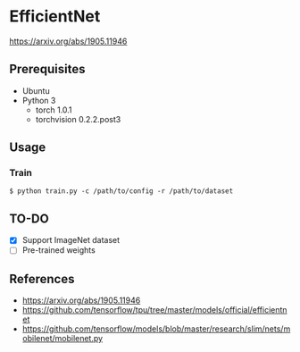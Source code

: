 # EfficientNet

https://arxiv.org/abs/1905.11946

## Prerequisites

- Ubuntu
- Python 3
  - torch 1.0.1
  - torchvision 0.2.2.post3

## Usage

### Train

```shell
$ python train.py -c /path/to/config -r /path/to/dataset
```

## TO-DO

- [x] Support ImageNet dataset
- [ ] Pre-trained weights

## References

- https://arxiv.org/abs/1905.11946
- https://github.com/tensorflow/tpu/tree/master/models/official/efficientnet
- https://github.com/tensorflow/models/blob/master/research/slim/nets/mobilenet/mobilenet.py
